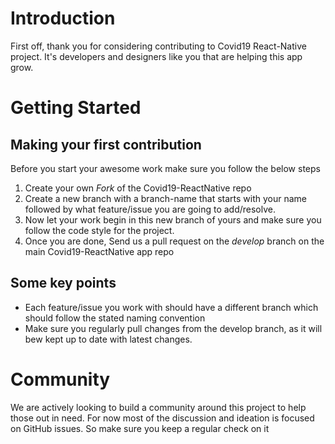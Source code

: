 # Introduction
First off, thank you for considering contributing to Covid19 React-Native project. It's developers and designers like you that are helping this app grow.

# Getting Started

## Making your first contribution
Before you start your awesome work make sure you follow the below steps
1. Create your own *Fork* of the Covid19-ReactNative repo
2. Create a new branch with a branch-name that starts with your name followed by what feature/issue you are going to add/resolve.
3. Now let your work begin in this new branch of yours and make sure you follow the code style for the project.
4. Once you are done, Send us a pull request on the *develop* branch on the main Covid19-ReactNative app repo

## Some key points
* Each feature/issue you work with should have a different branch which should follow the stated naming convention
* Make sure you regularly pull changes from the develop branch, as it will bew kept up to date with latest changes.

# Community
We are actively looking to build a community around this project to help those out in need. For now most of the discussion and ideation is focused on GitHub issues. So make sure you keep a regular check on it
